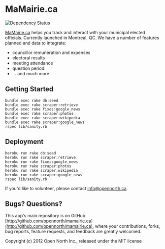# MaMairie.ca

[![Dependency Status](https://gemnasium.com/opennorth/mamairie.png)](https://gemnasium.com/opennorth/mamairie)

[MaMairie.ca](http://mamairie.ca/) helps you track and interact with your municipal elected officials. Currently launched in Montreal, QC. We have a number of features planned and data to integrate:

* councillor remuneration and expenses
* electoral results
* meeting attendance
* question period
* ... and much more

## Getting Started

    bundle exec rake db:seed
    bundle exec rake scraper:retrieve
    bundle exec rake fixes:google_news
    bundle exec rake scraper:photos
    bundle exec rake scraper:wikipedia
    bundle exec rake scraper:google_news
    rspec lib/sanity.rb

## Deployment

    heroku run rake db:seed
    heroku run rake scraper:retrieve
    heroku run rake fixes:google_news
    heroku run rake scraper:photos
    heroku run rake scraper:wikipedia
    heroku run rake scraper:google_news
    rspec lib/sanity.rb

If you'd like to volunteer, please contact [info@opennorth.ca](mailto:info@opennorth.ca).

## Bugs? Questions?

This app's main repository is on GitHub: [http://github.com/opennorth/mamairie.ca](http://github.com/opennorth/mamairie.ca), where your contributions, forks, bug reports, feature requests, and feedback are greatly welcomed.

Copyright (c) 2012 Open North Inc., released under the MIT license

